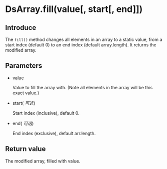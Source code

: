 # DsArray.fill(value[, start[, end]])

## Introduce

The `fill()` method changes all elements in an array to a static value, from a start index (default 0) to an end index (default array.length). It returns the modified array.

## Parameters

- value

  Value to fill the array with. (Note all elements in the array will be this exact value.)

- start( _可选_)

  Start index (inclusive), default 0.

- end( _可选_)

  End index (exclusive), default arr.length.

## Return value

The modified array, filled with value.
